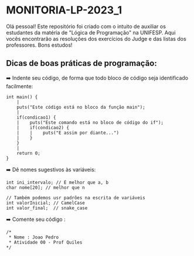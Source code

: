 # MONITORIA-LP-2023_1

Olá pessoal! Este repositório foi criado com o intuito de auxiliar os estudantes da matéria de "Lógica de Programação" na UNIFESP. Aqui vocês encontrarão as resoluções dos exercícios do Judge e das listas dos professores. Bons estudos!

## Dicas de boas práticas de programação:

➡️ Indente seu código, de forma que todo bloco de código seja identificado facilmente: 
```
int main() {
    |
    puts("Este código está no bloco da função main");
    |
    if(condicao1) {
    |    puts("Este comando está no bloco de código do if");
    |    if(condicao2) {
    |    |    puts("E assim por diante...")
    |    }
    }
    |       
    return 0;
}
```

➡️ Dê nomes sugestivos às variáveis: 

```
int ini_intervalo; // É melhor que a, b
char nome[20]; // melhor que n

// Também podemos usr padrões na escrita de variáveis
int valorInicial; // CamelCase
int valor_final;  // snake_case
```

➡️ Comente seu código :

```
/*
 * Nome : Joao Pedro
 * Atividade 00 - Prof Quiles
*/
```
